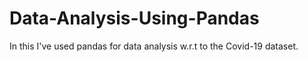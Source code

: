 # Data-Analysis-Using-Pandas
In this I've used pandas for data analysis w.r.t to the Covid-19 dataset.
